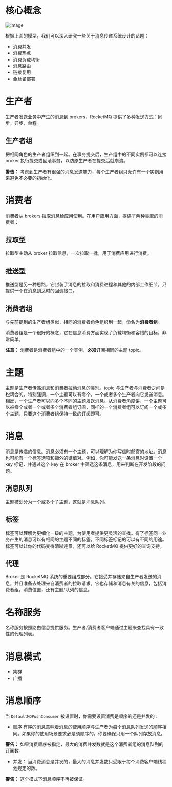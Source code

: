 # 核心概念
![image](https://user-images.githubusercontent.com/32595955/44341362-45663a80-a4ba-11e8-8b3b-3c23d4832d78.png)

根据上面的模型，我们可以深入研究一些关于消息传递系统设计的话题：

- 消费并发
- 消费热点
- 消费负载均衡
- 消息路由
- 链接复用
- 金丝雀部署

# 生产者
生产者发送业务中产生的消息到 brokers，RocketMQ 提供了多种发送方式：同步，异步，单程。

## 生产者组
把相同角色的生产者组织到一起。在事务提交后，生产组中的不同实例都可以连接 broker 执行提交或回滚事务，以防原生产者在提交后就崩溃。

**警告：** 考虑到生产者有很强的消息发送能力，每个生产者组只允许有一个实例用来避免不必要的初始化。

# 消费者
消费者从 brokers 拉取消息给应用使用。在用户应用方面，提供了两种类型的消费者：

## 拉取型
拉取型主动从 broker 拉取信息，一次拉取一批，用于消费应用进行消费。

## 推送型 
推送型是另一种思路，它封装了消息的拉取和消费进程和其他的内部工作细节，只提供一个在消息到达时的回调接口。

## 消费者组
与先前提到的生产者组类似，相同的消费者角色组织到一起，命名为**消费者组**。

消费者组是一个很好的概念，它在信息消费方面实现了负载均衡和容错的目标，非常简单。

**注意：** 消费者是消费者组中的一个实例，**必须**订阅相同的主题 topic。

# 主题
主题是生产者传递消息和消费者拉动消息的类别。topic 与生产者与消费者之间是松耦合的。特别强调，一个主题可以有零个，一个或者多个生产者向它发送消息。相反，一个生产者可以向多个不同的主题发送消息。从消费者角度讲，一个主题可以被零个或者一个或者多个消费者组订阅，同样的一个消费者组可以订阅一个或多个主题，只要这个消费者组保持一致的订阅即可。

# 消息
消息是传递的信息。消息必须有一个主题，可以理解为你写信时邮寄的地址。消息也可能有一个标签选项和额外的键值对。例如，你可能发送一条消息时设置一个 key 标记，并通过这个 key 在 broker 中筛选这条消息，用来判断在开发阶段的问题。

## 消息队列
主题被划分为一个或多个子主题，这就是消息队列。

## 标签
标签可以理解为更细化一级的主题，为使用者提供更灵活的查找。有了标签同一业务产生的消息可以有相同的主题不同的标签，不同标签标记的可以有不同的用途。标签可以让你的代码变得清晰连贯，还可以给 RocketMQ 提供更好的查询支持。

## 代理
Broker 是 RocketMQ 系统的重要组成部分。它接受并存储来自生产者发送的消息，并且准备去处理来自消费者的拉取请求。它也存储和消息有关的信息，包括消费者组，消费位置，还有主题/队列的信息。

# 名称服务 
名称服务按照路由信息提供服务。生产者/消费者客户端通过主题来查找具有一致性的代理列表。

# 消息模式
- 集群
- 广播

# 消息顺序
当 `DefaultMQPushConsumer` 被设置时，你需要设置消费是顺序的还是并发的：

- 顺序
有序的消息意味着消息的使用顺序与生产者为每个消息队列发送的顺序相同。如果你的使用场景要求必是须顺序的，你要确保只用一个队列存放消息。

**警告：** 如果消费顺序被指定，最大的消费并发数就是这个消费者组的消息队列的订阅数。

- 并发：
当消费消息是并发的，最大的消息并发数只受限于每个消费客户端线程池规定的数。

**警告：** 这个模式下消息顺序不再被保证。


